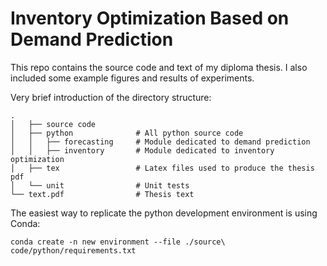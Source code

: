 # Inventory Optimization Based on Demand Prediction 

This repo contains the source code and text of my diploma thesis.
I also included some example figures and results of experiments.

Very brief introduction of the directory structure:

    .
    │   ├── source code             
    │   ├── python              # All python source code
    │   │   ├── forecasting     # Module dedicated to demand prediction
    │   │   ├── inventory       # Module dedicated to inventory optimization
    │   ├── tex                 # Latex files used to produce the thesis pdf
    │   └── unit                # Unit tests
    └── text.pdf                # Thesis text
    
The easiest way to replicate the python development environment is using Conda:
```
conda create -n new environment --file ./source\ code/python/requirements.txt
```

